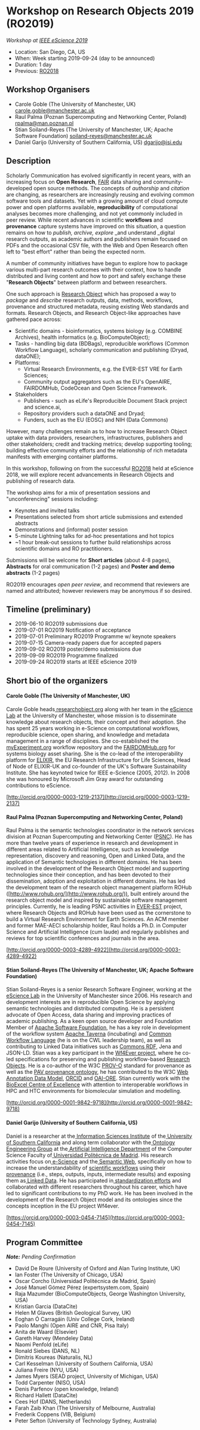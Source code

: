 # Workshop on Research Objects 2019 (RO2019)

_Workshop at [IEEE eScience 2019](https://escience2019.sdsc.edu)_

* Location: San Diego, CA, US
* When: Week starting 2019-09-24  (day to be announced)
* Duration: 1 day
* Previous: [RO2018](http://www.researchobject.org/ro2018/)

## Workshop Organisers

*   Carole Goble (The University of Manchester, UK) <carole.goble@manchester.ac.uk> 
*   Raul Palma (Poznan Supercomputing and Networking Center, Poland) <rpalma@man.poznan.pl>
*   Stian Soiland-Reyes (The University of Manchester, UK; Apache Software Foundation) <soiland-reyes@manchester.ac.uk>
*   Daniel Garijo (University of Southern California, US) <dgarijo@isi.edu> 

## Description

Scholarly Communication has evolved significantly in recent years, with an increasing focus on **Open Research**, [FAIR](https://doi.org/10.1038/sdata.2016.18) data sharing and community-developed open source methods. The concepts of _authorship_ and _citation_ are changing, as researchers are increasingly reusing and evolving common software tools and datasets. Yet with a growing amount of cloud compute power and open platforms available, **reproducibility** of computational analyses becomes more challenging, and not yet commonly included in peer review. While recent advances in scientific **workflows** and **provenance** capture systems have improved on this situation, a question remains on how to _publish, archive, explore_ _and understand _digital research outputs, as academic authors and publishers remain focused on PDFs and the occasional CSV file, with the Web and Open Research often left to "best effort" rather than being the expected norm.

A number of community initiatives have begun to explore how to package various multi-part research outcomes with their context, how to handle distributed and living content and how to port and safely exchange these "**Research Objects**" between platform and between researchers.

One such approach is [Research Object](http://www.researchobject.org/) which has proposed a way to _package_ and _describe_ research outputs, data, methods, workflows, provenance and structured metadata, reusing existing Web standards and formats. Research Objects, and Research Object-like approaches have gathered pace across: 



*   Scientific domains - bioinformatics, systems biology (e.g. COMBINE Archives), health informatics (e.g. BioComputeObject);
*   Tasks - handling big data (BDBags), reproducible workflows (Common Workflow Language), scholarly communication and publishing (Dryad, dataONE);
*   Platforms:
    *   Virtual Research Environments, e.g. the EVER-EST VRE for Earth Sciences;
    *   Community output aggregators such as the EU's OpenAIRE, FAIRDOMHub, CodeOcean and Open Science Framework.
*   Stakeholders
    *   Publishers - such as eLife's Reproducible Document Stack project and science.ai, 
    *   Repository providers such a dataONE and Dryad; 
    *   Funders, such as the EU (EOSC) and NIH (Data Commons)

However, many challenges remain as to how to increase Research Object uptake with data providers, researchers, infrastructures, publishers and other stakeholders; credit and tracking metrics; develop supporting tooling; building effective community efforts and the relationship of rich metadata manifests with emerging container platforms.

In this workshop, following on from the successful [RO2018](http://www.researchobject.org/ro2018/) held at eScience 2018, we will explore recent advancements in Research Objects and publishing of research data. 

The workshop aims for a mix of presentation sessions and "unconferencing" sessions including:

*   Keynotes and invited talks
*   Presentations selected from short article submissions and extended abstracts
*   Demonstrations and (informal) poster session
*   5-minute Lightning talks for ad-hoc presentations and hot topics
*   ~1 hour break-out sessions to further build relationships across scientific domains and RO practitioners.

Submissions will be welcome for **Short articles** (about 4-8 pages), **Abstracts** for oral communication (1-2 pages) and **Poster and demo abstracts** (1-2 pages)

RO2019 encourages _open peer review_, and recommend that reviewers are named and attributed; however reviewers may be anonymous if so desired. 


## Timeline (preliminary)

*   2019-06-10 RO2019 submissions due
*   2019-07-01 RO2019 Notification of acceptance
*   2019-07-01 Preliminary RO2019 Programme w/ keynote speakers
*   2019-07-15 Camera-ready papers due for accepted papers
*   2019-09-02 RO2019 poster/demo submissions due
*   2019-09-09 RO2019 Programme finalized
*   2019-09-24 RO2019 starts at IEEE eScience 2019


## Short bio of the organizers

#### Carole Goble (The University of Manchester, UK)

Carole Goble heads[ researchobject.org](http://www.researchobject.org) along with her team in the [eScience Lab](http://www.esciencelab.org.uk/) at the University of Manchester, whose mission is to disseminate knowledge about research objects, their concept and their adoption. She has spent 25 years working in e-Science on computational workflows, reproducible science, open sharing, and knowledge and metadata management in a range of disciplines. She co-established the [myExperiment.org](https://doi.org/10.1093/nar/gkq429) workflow repository and the [FAIRDOMHub.org](https://doi.org/10.1093/nar/gkw1032) for systems biology asset sharing. She is the co-lead of the interoperability platform for [ELIXIR](https://www.elixir-europe.org/), the EU Research Infrastructure for Life Sciences,  Head of Node of ELIXIR-UK and co-founder of the UK's Software Sustainability Institute. She has keynoted twice for IEEE e-Science (2005, 2012). In 2008 she was honoured by Microsoft Jim Gray award for outstanding contributions to eScience.

[http://orcid.org/0000-0003-1219-2137](http://orcid.org/0000-0003-1219-2137)


#### Raul Palma (Poznan Supercomputing and Networking Center, Poland) 

Raul Palma is the semantic technologies coordinator in the network services division at Poznan Supercomputing and Networking Center ([PSNC](http://www.man.poznan.pl/)). He has more than twelve years of experience in research and development in different areas related to Artificial Intelligence, such as knowledge representation, discovery and reasoning, Open and Linked Data, and the application of Semantic technologies in different domains. He has been involved in the development of the Research Object model and supporting technologies since their conception, and has been devoted to their dissemination, adoption and exploitation in different domains. He has led the development team of the research object management platform ROHub ([http://www.rohub.org/](http://www.rohub.org/)), built entirely around the research object model and inspired by sustainable software management principles. Currently, he is leading PSNC activities in [EVER-EST](http://ever-est.eu/) project, where Research Objects and ROHub have been used as the cornerstone to build a Virtual Research Environment for Earth Sciences. An ACM member and former MAE-AECI scholarship holder, Raul holds a Ph.D. in Computer Science and Artificial Intelligence (cum laude) and regularly publishes and reviews for top scientific conferences and journals in the area.

[http://orcid.org/0000-0003-4289-4922](http://orcid.org/0000-0003-4289-4922) 


#### Stian Soiland-Reyes (The University of Manchester, UK; Apache Software Foundation) 

Stian Soiland-Reyes is a senior Research Software Engineer, working at the [eScience Lab](http://www.esciencelab.org.uk/) in the University of Manchester since 2006. His research and development interests are in reproducible Open Science by applying semantic technologies and distributed computing. He is a persistent advocate of Open Access, data sharing and improving practices of academic publishing. As a keen open source developer and Foundation Member of [Apache Software Foundation](https://www.apache.org/), he has a key role in development of the workflow system [Apache Taverna](http://taverna.incubator.apache.org/) (incubating) and [Common Workflow Language](http://orcid.org/) (he is on the CWL leadership team), as well as contributing to Linked Data initiatives such as [Commons RDF](https://commons.apache.org/proper/commons-rdf/), Jena and JSON-LD. Stian was a key participant in the [Wf4Ever project](http://wf4ever.org/), where he co-led specifications for preserving and publishing workflow-based [Research Objects](http://www.researchobject.org/specifications/). He is a co-author of the W3C [PROV-O](https://www.w3.org/TR/prov-o/) standard for provenance as well as the [PAV provenance ontology](https://doi.org/10.1186/2041-1480-4-37), he has contributed to the W3C [Web Annotation Data Model](https://www.w3.org/TR/annotation-model/), [ORCID](http://orcid.org/) and [OAI-ORE](http://www.openarchives.org/ore/0.9/jsonld).  Stian currently work with the [BioExcel Centre of Excellence](https://bioexcel.eu/) with attention to interoperable workflows in HPC and HTC environments for biomolecular simulation and modelling.

[http://orcid.org/0000-0001-9842-9718](http://orcid.org/0000-0001-9842-9718) 


#### Daniel Garijo (University of Southern California, US)

Daniel is a researcher at the[ Information Sciences Institute](http://isi.edu/) of the[ University of Southern California](http://www.usc.edu/) and along term collaborator with the[ Ontology Engineering Group](http://www.oeg-upm.net/) at the[ Artificial Intelligence Department](http://www.dia.fi.upm.es/) of the Computer Science Faculty of[ Universidad Politécnica de Madrid](http://www.upm.es/institucional). His research activities focus on[ e-Science](http://dbpedia.org/resource/E-Science) and the[ Semantic Web](http://semanticweb.org/wiki/Category:Topic_Semantic_Web), specifically on how to increase the understandability of [scientific workflows](http://en.wikipedia.org/wiki/Scientific_workflow_system) using their[ provenance](http://www.w3.org/2005/Incubator/prov/wiki/What_Is_Provenance) (i.e., steps, outputs, inputs, intermediate results) and exposing them as[ Linked Data](http://www.w3.org/DesignIssues/LinkedData.html).  He has participated in[ standardization efforts](http://www.w3.org/TR/prov-o/) and collaborated with different researchers throughout his career, which have led to significant contributions to my PhD work. He has been involved in the development of the Research Object model and its ontologies since the concepts inception in the EU project Wf4ever.		

[https://orcid.org/0000-0003-0454-7145](https://orcid.org/0000-0003-0454-7145)




## Program Committee

_**Note:** Pending Confirmation_

*   David De Roure (University of Oxford and Alan Turing Institute, UK)
*   Ian Foster (The University of Chicago, USA)
*   Oscar Corcho (Universidad Politécnica de Madrid, Spain)
*   José Manuel Gómez Pérez (expertsystem.com, Spain)
*   Raja Mazumder (BioComputeObjects, George Washington University, USA)
*   Kristian Garcia (DataCite)
*   Helen M Glaves (British Geological Survey, UK)
*   Eoghan Ó Carragáin (Univ College Cork, Ireland)
*   Paolo Manghi (Open AIRE and CNR, Pisa Italy)
*   Anita de Waard (Elsevier)
*   Gareth Harvey (Mendeley Data)
*   Naomi Penfold (eLife)
*   Ronald Siebes (DANS, NL)
*   Dimitris Koureas (Naturalis, NL)
*   Carl Kesselman (University of Southern California, USA)
*   Juliana Freire (NYU, USA)
*   James Myers (SEAD project, University of Michigan, USA)
*   Todd Carpenter (NISO, USA)
*   Denis Parfenov (open knowledge, Ireland)
*   Richard Hallett (DataCite)
*   Cees Hof (DANS, Netherlands)
*   Farah Zaib Khan (The University of Melbourne, Australia)
*   Frederik Coppens (VIB, Belgium)
*   Peter Sefton (University of Technology Sydney, Australia)
